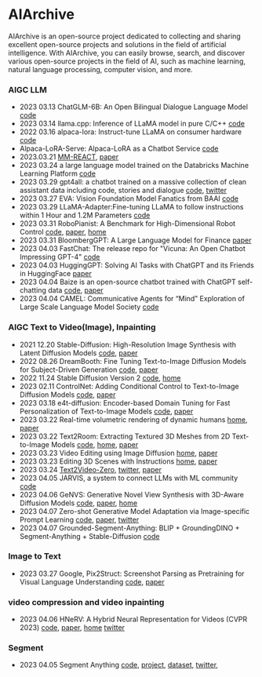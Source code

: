 # AIArchive
AIArchive is an open-source project dedicated to collecting and sharing excellent open-source projects and solutions in the field of artificial intelligence. With AIArchive, you can easily browse, search, and discover various open-source projects in the field of AI, such as machine learning, natural language processing, computer vision, and more.

### AIGC LLM

- 2023 03.13 ChatGLM-6B: An Open Bilingual Dialogue Language Model [code](https://github.com/THUDM/ChatGLM-6B)
- 2023 03.14 llama.cpp: Inference of LLaMA model in pure C/C++ [code](https://github.com/ggerganov/llama.cpp)
- 2022 03.16 alpaca-lora: Instruct-tune LLaMA on consumer hardware [code](https://github.com/tloen/alpaca-lora)
- Alpaca-LoRA-Serve: Alpaca-LoRA as a Chatbot Service [code](https://github.com/deep-diver/Alpaca-LoRA-Serve)
- 2023.03.21 [MM-REACT](https://github.com/microsoft/MM-REACT), [paper](https://arxiv.org/abs/2303.11381)
- 2023 03.24 a large language model trained on the Databricks Machine Learning Platform [code](https://github.com/databrickslabs/dolly)
- 2023 03.29 gpt4all: a chatbot trained on a massive collection of clean assistant data including code, stories and dialogue [code](https://github.com/nomic-ai/gpt4all), [twitter](https://twitter.com/omarsar0/status/1640858425381855232)
- 2023 03.27 EVA: Vision Foundation Model Fanatics from BAAI [code](https://github.com/baaivision/EVA)
- 2023 03.29 LLaMA-Adapter:Fine-tuning LLaMA to follow instructions within 1 Hour and 1.2M Parameters [code](https://github.com/ZrrSkywalker/LLaMA-Adapter)
- 2023 03.31 RoboPianist: A Benchmark for High-Dimensional Robot Control [code](https://github.com/google-research/robopianist), [paper](https://kzakka.com/robopianist/robopianist.pdf), [home](https://kzakka.com/robopianist/)
- 2023 03.31 BloombergGPT: A Large Language Model for Finance [paper](https://arxiv.org/abs/2303.17564)
- 2023 04.03 FastChat: The release repo for "Vicuna: An Open Chatbot Impressing GPT-4" [code](https://github.com/lm-sys/FastChat)
- 2023 04.03 HuggingGPT: Solving AI Tasks with ChatGPT and its Friends in HuggingFace [paper](https://arxiv.org/abs/2303.17580)
- 2023 04.04 Baize is an open-source chatbot trained with ChatGPT self-chatting data [code](https://github.com/project-baize/baize), [paper](https://arxiv.org/abs/2304.01196)
- 2023 04.04 CAMEL: Communicative Agents for “Mind” Exploration of Large Scale Language Model Society [code](https://github.com/lightaime/camel)



### AIGC Text to Video(Image), Inpainting

- 2021 12.20 Stable-Diffusion: High-Resolution Image Synthesis with Latent Diffusion Models [code](https://github.com/CompVis/stable-diffusion), [paper](https://ommer-lab.com/research/latent-diffusion-models/)
- 2022 08.26 DreamBooth: Fine Tuning Text-to-Image Diffusion Models for Subject-Driven Generation [code](https://github.com/XavierXiao/Dreambooth-Stable-Diffusion), [paper](https://arxiv.org/abs/2208.12242)
- 2022 11.24 Stable Diffusion Version 2 [code](https://github.com/Stability-AI/stablediffusion), [home](https://huggingface.co/stabilityai/stable-diffusion-2-1)
- 2023 02.11 ControlNet: Adding Conditional Control to Text-to-Image Diffusion Models [code](https://github.com/lllyasviel/ControlNet), [paper](https://arxiv.org/abs/2302.05543)
- 2023 03.18 e4t-diffusion: Encoder-based Domain Tuning for Fast Personalization of Text-to-Image Models [code](https://github.com/mkshing/e4t-diffusion), [paper](https://arxiv.org/abs/2302.12228)
- 2023 03.22 Real-time volumetric rendering of dynamic humans  [home](https://real-time-humans.github.io/), [paper](https://arxiv.org/abs/2303.11898)
-  2023 03.22 Text2Room: Extracting Textured 3D Meshes from 2D Text-to-Image Models [code](https://github.com/lukasHoel/text2room), [home](https://lukashoel.github.io/text-to-room/), [paper](https://arxiv.org/abs/2303.11989)
- 2023 03.23 Video Editing using Image Diffusion [home](https://duyguceylan.github.io/pix2video.github.io/), [paper](https://arxiv.org/abs/2303.12688)
- 2023 03.23 Editing 3D Scenes with Instructions [home](https://instruct-nerf2nerf.github.io/), [paper](https://arxiv.org/abs/2303.12789)
- 2023 03.24 [Text2Video-Zero](https://github.com/Picsart-AI-Research/Text2Video-Zero), [twitter](https://twitter.com/_akhaliq/status/1639062868850266112), [paper](https://arxiv.org/abs/2303.13439)
- 2023 04.05 JARVIS, a system to connect LLMs with ML community [code](https://github.com/microsoft/JARVIS)
- 2023 04.06 GeNVS: Generative Novel View Synthesis with
3D-Aware Diffusion Models [code](https://github.com/NVlabs/genvs), [paper](https://arxiv.org/abs/2304.02602), [home](https://nvlabs.github.io/genvs/)
- 2023 04.07 Zero-shot Generative Model Adaptation via Image-specific Prompt Learning [code](https://github.com/Picsart-AI-Research/IPL-Zero-Shot-Generative-Model-Adaptation), [paper](https://arxiv.org/abs/2304.03119), [twitter](https://twitter.com/_akhaliq/status/1644139215007932416)
- 2023 04.07 Grounded-Segment-Anything: BLIP + GroundingDINO + Segment-Anything + Stable-Diffusion [code](https://github.com/IDEA-Research/Grounded-Segment-Anything)



### Image to Text

- 2023 03.27 Google, Pix2Struct: Screenshot Parsing as Pretraining for Visual Language Understanding [code](https://github.com/google-research/pix2struct), [paper](https://arxiv.org/abs/2210.03347)


### video compression and video inpainting

- 2023 04.06 HNeRV: A Hybrid Neural Representation for Videos (CVPR 2023) [code](https://github.com/haochen-rye/HNeRV), [paper](https://arxiv.org/abs/2304.02633), [home](https://haochen-rye.github.io/HNeRV/) [twitter](https://twitter.com/_akhaliq/status/1643815982283083777)


### Segment
- 2023 04.05 Segment Anything [code](https://github.com/facebookresearch/segment-anything), [project](https://segment-anything.com/), [dataset](https://segment-anything.com/dataset/index.html), [twitter](https://twitter.com/MetaAI/status/1643599800414380038), 